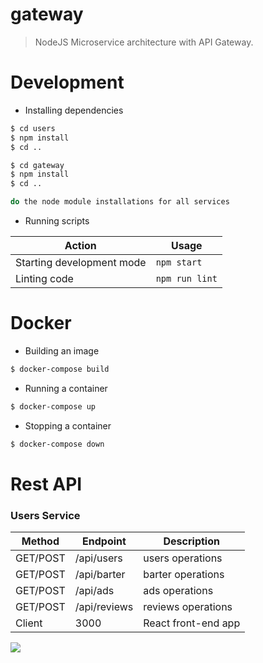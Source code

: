 # gateway

> NodeJS Microservice architecture with API Gateway.

# Development

* Installing dependencies

```bash
$ cd users
$ npm install
$ cd ..

$ cd gateway
$ npm install
$ cd ..

do the node module installations for all services
```

* Running scripts

| Action                    | Usage          |
| ------------------------- | -------------- |
| Starting development mode | `npm start`    |
| Linting code              | `npm run lint` |

# Docker

* Building an image

```bash
$ docker-compose build
```

* Running a container

```bash
$ docker-compose up
```

* Stopping a container

```bash
$ docker-compose down
```

# Rest API

### Users Service

| Method  | Endpoint        | Description                |
| ------  | --------------- | -------------------------- |
| GET/POST| /api/users      | users operations           |
| GET/POST| /api/barter     | barter operations          |
| GET/POST| /api/ads        | ads operations             |
| GET/POST| /api/reviews    | reviews operations         |
| Client  | 3000            | React front-end app        |

![](https://drive.google.com/open?id=1nUHuv3NlMOJvtvO-xxt36CkqvtrApetC)

